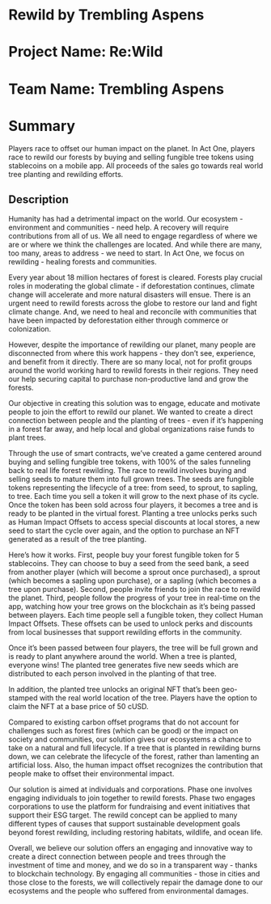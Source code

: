 # Rewild by Trembling Aspens

# Project Name: Re:Wild
# Team Name: Trembling Aspens

# Summary

Players race to offset our human impact on the planet. In Act One, players race to rewild our forests by buying and selling fungible tree tokens using stablecoins on a mobile app. All proceeds of the sales go towards real world tree planting and rewilding efforts. 

Description
--------
Humanity has had a detrimental impact on the world. Our ecosystem - environment and communities - need help. A recovery will require contributions from all of us. We all need to engage regardless of where we are or where we think the challenges are located. And while there are many, too many, areas to address - we need to start. In Act One, we focus on rewilding - healing forests and communities.

Every year about 18 million hectares of forest is cleared. Forests play crucial roles in moderating the global climate - if deforestation continues, climate change will accelerate and more natural disasters will ensue. There is an urgent need to rewild forests across the globe to restore our land and fight climate change. And, we need to heal and reconcile with communities that have been impacted by deforestation either through commerce or colonization.  

However, despite the importance of rewilding our planet, many people are disconnected from where this work happens - they don’t see, experience, and benefit from it directly.  There are so many local, not for profit groups around the world working hard to rewild forests in their regions. They need our help securing capital to purchase non-productive land and grow the forests. 

Our objective in creating this solution was to engage, educate and motivate people to join the effort to rewild our planet. We wanted to create a direct connection between people and the planting of trees - even if it’s happening in a forest far away, and help local and global organizations raise funds to plant trees. 

Through the use of smart contracts, we’ve created a game centered around buying and selling fungible tree tokens, with 100% of the sales funneling back to real life forest rewilding. The race to rewild involves buying and selling seeds to mature them into full grown trees. The seeds are fungible tokens representing the lifecycle of a tree: from seed, to sprout, to sapling, to tree. Each time you sell a token it will grow to the next phase of its cycle. Once the token has been sold across four players, it becomes a tree and is ready to be planted in the virtual forest. Planting a tree unlocks perks such as Human Impact Offsets to access special discounts at local stores, a new seed to start the cycle over again, and the option to purchase an NFT generated as a result of the tree planting.

Here’s how it works. First, people buy your forest fungible token for 5 stablecoins. They can choose to buy a seed from the seed bank, a seed from another player (which will become a sprout once purchased), a sprout (which becomes a sapling upon purchase), or a sapling (which becomes a tree upon purchase). Second, people invite friends to join the race to rewild the planet. Third, people follow the progress of your tree in real-time on the app, watching how your tree grows on the blockchain as it’s being passed between players. Each time people sell a fungible token, they collect Human Impact Offsets. These offsets can be used to unlock perks and discounts from local businesses that support rewilding efforts in the community. 

Once it’s been passed between four players, the tree will be full grown and is ready to plant anywhere around the world. When a tree is planted, everyone wins! The planted tree generates five new seeds which are distributed to each person involved in the planting of that tree.

In addition, the planted tree unlocks an original NFT that’s been geo-stamped with the real world location of the tree. Players have the option to claim the NFT at a base price of 50 cUSD.

Compared to existing carbon offset programs that do not account for challenges such as forest fires (which can be good) or the impact on society and communities, our solution gives our ecosystems a chance to take on a natural and full lifecycle. If a tree that is planted in rewilding burns down, we can celebrate the lifecycle of the forest, rather than lamenting an artificial loss. Also, the human impact offset recognizes the contribution that people make to offset their environmental impact. 

Our solution is aimed at individuals and corporations. Phase one involves engaging individuals to join together to rewild forests. Phase two engages corporations to use the platform for fundraising and event initiatives that support their ESG target. The rewild concept can be applied to many different types of causes that support sustainable development goals beyond forest rewilding, including restoring habitats, wildlife, and ocean life.

Overall, we believe our solution offers an engaging and innovative way to create a direct connection between people and trees through the investment of time and money, and we do so in a transparent way - thanks to blockchain technology. By engaging all communities - those in cities and those close to the forests, we will collectively repair the damage done to our ecosystems and the people who suffered from environmental damages.
